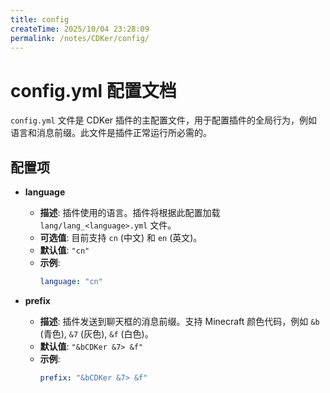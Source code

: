 ```yaml
---
title: config
createTime: 2025/10/04 23:28:09
permalink: /notes/CDKer/config/
---
```

# config.yml 配置文档

`config.yml` 文件是 CDKer 插件的主配置文件，用于配置插件的全局行为，例如语言和消息前缀。此文件是插件正常运行所必需的。

## 配置项

*   **language**
    *   **描述**: 插件使用的语言。插件将根据此配置加载 `lang/lang_<language>.yml` 文件。
    *   **可选值**: 目前支持 `cn` (中文) 和 `en` (英文)。
    *   **默认值**: `"cn"`
    *   **示例**:
        ```yaml
        language: "cn"
        ```

*   **prefix**
    *   **描述**: 插件发送到聊天框的消息前缀。支持 Minecraft 颜色代码，例如 `&b` (青色), `&7` (灰色), `&f` (白色)。
    *   **默认值**: `"&bCDKer &7> &f"`
    *   **示例**:
        ```yaml
        prefix: "&bCDKer &7> &f"
        ```
